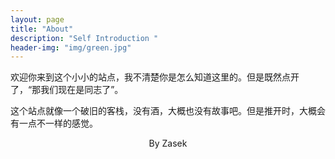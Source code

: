 ```yaml
---
layout: page
title: "About"
description: "Self Introduction "
header-img: "img/green.jpg"
---
```




欢迎你来到这个小小的站点，我不清楚你是怎么知道这里的。但是既然点开了，“那我们现在是同志了”。

这个站点就像一个破旧的客栈，没有酒，大概也没有故事吧。但是推开时，大概会有一点不一样的感觉。
<center><p>By Zasek</p></center>
